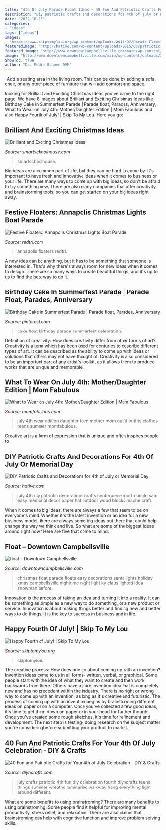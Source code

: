```yaml
---
title: "4th Of July Parade Float Ideas ~ 40 Fun And Patriotic Crafts For Your 4th Of July Celebration"
description: "Diy patriotic crafts and decorations for 4th of july or memorial day"
date: "2022-10-15"
categories:
- "ideas"
tags: ["ideas"]
images:
- "https://www.skiptomylou.org/wp-content/uploads/2010/07/Parade-Float1-1.jpg"
featuredImage: "http://hative.com/wp-content/uploads/2015/03/patriotic-crafts/23-patriotic-crafts-decorations.jpg"
featured_image: "http://www.downtowncampbellsville.com/main/wp-content/uploads/2012/12/Christmas-parade-float.jpg"
image: "http://www.downtowncampbellsville.com/main/wp-content/uploads/2012/12/Christmas-parade-float.jpg"
ShowToc: true
author: "Dr. Eddie Schoen DVM"
---
```



-Add a seating area in the living room. This can be done by adding a sofa, chair, or any other piece of furniture that will add comfort and space.

	

		
looking for Brilliant and Exciting Christmas Ideas you've came to the right page. We have 8 Images about Brilliant and Exciting Christmas Ideas like Birthday Cake in Summerfest Parade | Parade float, Parades, Anniversary, What to Wear on July 4th: Mother/Daughter Edition | Mom Fabulous and also Happy Fourth of July! | Skip To My Lou. Here you go:
		
    
## Brilliant And Exciting Christmas Ideas

<img loading=lazy src="https://www.smartschoolhouse.com/wp-content/uploads/2015/12/Hospital-Christmas-Decorations2.jpg" onerror="this.onerror=null;this.src='https://tse2.mm.bing.net/th?id=OIP.HAGGER_7ggmFq3Y8dc1oMgHaL2&amp;pid=15.1';" alt="Brilliant and Exciting Christmas Ideas">

_Source: smartschoolhouse.com_

>smartschoolhouse. 

	

Big ideas are a common part of life, but they can be hard to come by. It's important to have fresh and innovative ideas when it comes to business or your life. There are many ways to come up with big ideas, so don't be afraid to try something new. There are also many companies that offer creativity and brainstorming tools, so you can get started on your big ideas right away.

    
## Festive Floaters: Annapolis Christmas Lights Boat Parade

<img loading=lazy src="https://redtri.com/wp-content/uploads/2014/11/1_-2013_-_naples_boat_parade_winner_1-cropped2-e1447879143350.jpg" onerror="this.onerror=null;this.src='https://tse3.mm.bing.net/th?id=OIP.q82ouMgTCd6Y0Xs0MLyE4wHaFj&amp;pid=15.1';" alt="Festive Floaters: Annapolis Christmas Lights Boat Parade">

_Source: redtri.com_

>annapolis floaters redtri. 

	

A new idea can be anything, but it has to be something that someone is interested in. That's why there's always room for new ideas when it comes to design. There are so many ways to create beautiful things, and it's up to us to find the best way to do it.

    
## Birthday Cake In Summerfest Parade | Parade Float, Parades, Anniversary

<img loading=lazy src="https://i.pinimg.com/736x/32/fc/77/32fc77e717b4d5a933a35691e195c6a8.jpg" onerror="this.onerror=null;this.src='https://tse1.mm.bing.net/th?id=OIP.XehA7qRNRBhnegqxTPGAGgHaFr&amp;pid=15.1';" alt="Birthday Cake in Summerfest Parade | Parade float, Parades, Anniversary">

_Source: pinterest.com_

>cake float birthday parade summerfest celebration. 

	

Definition of creativity: How does creativity differ from other forms of art?
Creativity is a term which has been used for centuries to describe different types of art. It can be described as the ability to come up with ideas or solutions that others may not have thought of. Creativity is also considered to be an important part of any artist's toolkit, as it allows them to produce works that are unique and memorable.

    
## What To Wear On July 4th: Mother/Daughter Edition | Mom Fabulous

<img loading=lazy src="https://momfabulous.com/wp-content/uploads/2014/06/Outfit-Ideas-for-July-4th-08.jpg" onerror="this.onerror=null;this.src='https://tse2.mm.bing.net/th?id=OIP.6-pYN50gQeLdN56j0ltF9AHaLH&amp;pid=15.1';" alt="What to Wear on July 4th: Mother/Daughter Edition | Mom Fabulous">

_Source: momfabulous.com_

>july 4th wear edition daughter teen mother mom outfit outfits clothes teens summer momfabulous. 

	

Creative art is a form of expression that is unique and often inspires people to

    
## DIY Patriotic Crafts And Decorations For 4th Of July Or Memorial Day

<img loading=lazy src="http://hative.com/wp-content/uploads/2015/03/patriotic-crafts/23-patriotic-crafts-decorations.jpg" onerror="this.onerror=null;this.src='https://tse4.mm.bing.net/th?id=OIP.jy1erwW-xxqSvpxPsMVlwAHaKt&amp;pid=15.1';" alt="DIY Patriotic Crafts and Decorations for 4th of July or Memorial Day">

_Source: hative.com_

>july 4th diy patriotic decorations crafts centerpiece fourth uncle sam easy memorial decor paper hat outdoor wood blocks mache craft. 

	

When it comes to big ideas, there are always a few that seem to be on everyone's mind. Whether it's the latest invention or an idea for a new business model, there are always some big ideas out there that could help change the way we think and live. So what are some of the biggest ideas around right now? Here are five that come to mind: 

    
## Float – Downtown Campbellsville

<img loading=lazy src="http://www.downtowncampbellsville.com/main/wp-content/uploads/2012/12/Christmas-parade-float.jpg" onerror="this.onerror=null;this.src='https://tse1.mm.bing.net/th?id=OIP.QFj9wWQCUcZ6PvpD_eRJIgHaE8&amp;pid=15.1';" alt="float – Downtown Campbellsville">

_Source: downtowncampbellsville.com_

>christmas float parade floats easy decorations santa lights holiday xmas campbellsville nighttime night light ky claus lighted idea snowman before. 

	

Innovation is the process of taking an idea and turning it into a reality. It can be something as simple as a new way to do something, or a new product or service. Innovation is about making things better and finding new and better ways to do things. It is the key to success in business and in life.

    
## Happy Fourth Of July! | Skip To My Lou

<img loading=lazy src="https://www.skiptomylou.org/wp-content/uploads/2010/07/Parade-Float1-1.jpg" onerror="this.onerror=null;this.src='https://tse2.mm.bing.net/th?id=OIP.CFLcageYTgCUIuK-isTrPAAAAA&amp;pid=15.1';" alt="Happy Fourth of July! | Skip To My Lou">

_Source: skiptomylou.org_

>skiptomylou. 

	

The creative process: How does one go about coming up with an invention?
Invention ideas come to us in all forms- written, verbal, or graphical. Some people start with the idea of what they want to create and then work backwards from there. Others have a pure invention idea that is completely new and has no precedent within the industry. There is no right or wrong way to come up with an invention, as long as it's creative and futuristic. The process of coming up with an invention begins by brainstorming different ideas on paper or on a computer. Once you've collected a few good ideas, it's time to get them down on paper or in your head for further thought. Once you've created some rough sketches, it's time for refinement and development. The next step is testing- doing research on the subject matter you're consideringbefore submitting your product to market.

    
## 40 Fun And Patriotic Crafts For Your 4th Of July Celebration - DIY &amp; Crafts

<img loading=lazy src="http://www.diyncrafts.com/wp-content/uploads/2014/06/pin2.jpg" onerror="this.onerror=null;this.src='https://tse2.mm.bing.net/th?id=OIP.FQJFrjP5klUR_vq8-mo18gHaLH&amp;pid=15.1';" alt="40 Fun and Patriotic Crafts for Your 4th of July Celebration - DIY &amp; Crafts">

_Source: diyncrafts.com_

>july crafts patriotic 4th fun diy celebration fourth diyncrafts teens things summer wreaths luminaries walkway hang everything light around different. 

	

What are some benefits to using brainstroming?
There are many benefits to using brainstroming. Some people find it helpful for improving mental productivity, stress relief, and relaxation. There are also claims that brainstroming can help with cognitive function and improve problem solving skills.

